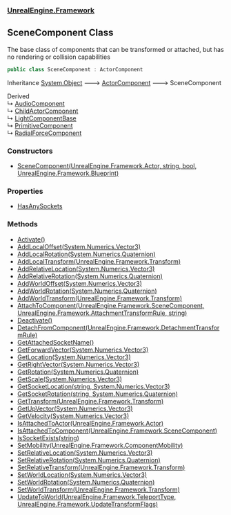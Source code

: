 ### [UnrealEngine.Framework](./UnrealEngine-Framework.md 'UnrealEngine.Framework')
## SceneComponent Class
The base class of components that can be transformed or attached, but has no rendering or collision capabilities  
```csharp
public class SceneComponent : ActorComponent
```
Inheritance [System.Object](https://docs.microsoft.com/en-us/dotnet/api/System.Object 'System.Object') &#129106; [ActorComponent](./UnrealEngine-Framework-ActorComponent.md 'UnrealEngine.Framework.ActorComponent') &#129106; SceneComponent  

Derived  
&#8627; [AudioComponent](./UnrealEngine-Framework-AudioComponent.md 'UnrealEngine.Framework.AudioComponent')  
&#8627; [ChildActorComponent](./UnrealEngine-Framework-ChildActorComponent.md 'UnrealEngine.Framework.ChildActorComponent')  
&#8627; [LightComponentBase](./UnrealEngine-Framework-LightComponentBase.md 'UnrealEngine.Framework.LightComponentBase')  
&#8627; [PrimitiveComponent](./UnrealEngine-Framework-PrimitiveComponent.md 'UnrealEngine.Framework.PrimitiveComponent')  
&#8627; [RadialForceComponent](./UnrealEngine-Framework-RadialForceComponent.md 'UnrealEngine.Framework.RadialForceComponent')  
### Constructors
- [SceneComponent(UnrealEngine.Framework.Actor, string, bool, UnrealEngine.Framework.Blueprint)](./UnrealEngine-Framework-SceneComponent-SceneComponent(UnrealEngine-Framework-Actor_string_bool_UnrealEngine-Framework-Blueprint).md 'UnrealEngine.Framework.SceneComponent.SceneComponent(UnrealEngine.Framework.Actor, string, bool, UnrealEngine.Framework.Blueprint)')
### Properties
- [HasAnySockets](./UnrealEngine-Framework-SceneComponent-HasAnySockets.md 'UnrealEngine.Framework.SceneComponent.HasAnySockets')
### Methods
- [Activate()](./UnrealEngine-Framework-SceneComponent-Activate().md 'UnrealEngine.Framework.SceneComponent.Activate()')
- [AddLocalOffset(System.Numerics.Vector3)](./UnrealEngine-Framework-SceneComponent-AddLocalOffset(System-Numerics-Vector3).md 'UnrealEngine.Framework.SceneComponent.AddLocalOffset(System.Numerics.Vector3)')
- [AddLocalRotation(System.Numerics.Quaternion)](./UnrealEngine-Framework-SceneComponent-AddLocalRotation(System-Numerics-Quaternion).md 'UnrealEngine.Framework.SceneComponent.AddLocalRotation(System.Numerics.Quaternion)')
- [AddLocalTransform(UnrealEngine.Framework.Transform)](./UnrealEngine-Framework-SceneComponent-AddLocalTransform(UnrealEngine-Framework-Transform).md 'UnrealEngine.Framework.SceneComponent.AddLocalTransform(UnrealEngine.Framework.Transform)')
- [AddRelativeLocation(System.Numerics.Vector3)](./UnrealEngine-Framework-SceneComponent-AddRelativeLocation(System-Numerics-Vector3).md 'UnrealEngine.Framework.SceneComponent.AddRelativeLocation(System.Numerics.Vector3)')
- [AddRelativeRotation(System.Numerics.Quaternion)](./UnrealEngine-Framework-SceneComponent-AddRelativeRotation(System-Numerics-Quaternion).md 'UnrealEngine.Framework.SceneComponent.AddRelativeRotation(System.Numerics.Quaternion)')
- [AddWorldOffset(System.Numerics.Vector3)](./UnrealEngine-Framework-SceneComponent-AddWorldOffset(System-Numerics-Vector3).md 'UnrealEngine.Framework.SceneComponent.AddWorldOffset(System.Numerics.Vector3)')
- [AddWorldRotation(System.Numerics.Quaternion)](./UnrealEngine-Framework-SceneComponent-AddWorldRotation(System-Numerics-Quaternion).md 'UnrealEngine.Framework.SceneComponent.AddWorldRotation(System.Numerics.Quaternion)')
- [AddWorldTransform(UnrealEngine.Framework.Transform)](./UnrealEngine-Framework-SceneComponent-AddWorldTransform(UnrealEngine-Framework-Transform).md 'UnrealEngine.Framework.SceneComponent.AddWorldTransform(UnrealEngine.Framework.Transform)')
- [AttachToComponent(UnrealEngine.Framework.SceneComponent, UnrealEngine.Framework.AttachmentTransformRule, string)](./UnrealEngine-Framework-SceneComponent-AttachToComponent(UnrealEngine-Framework-SceneComponent_UnrealEngine-Framework-AttachmentTransformRule_string).md 'UnrealEngine.Framework.SceneComponent.AttachToComponent(UnrealEngine.Framework.SceneComponent, UnrealEngine.Framework.AttachmentTransformRule, string)')
- [Deactivate()](./UnrealEngine-Framework-SceneComponent-Deactivate().md 'UnrealEngine.Framework.SceneComponent.Deactivate()')
- [DetachFromComponent(UnrealEngine.Framework.DetachmentTransformRule)](./UnrealEngine-Framework-SceneComponent-DetachFromComponent(UnrealEngine-Framework-DetachmentTransformRule).md 'UnrealEngine.Framework.SceneComponent.DetachFromComponent(UnrealEngine.Framework.DetachmentTransformRule)')
- [GetAttachedSocketName()](./UnrealEngine-Framework-SceneComponent-GetAttachedSocketName().md 'UnrealEngine.Framework.SceneComponent.GetAttachedSocketName()')
- [GetForwardVector(System.Numerics.Vector3)](./UnrealEngine-Framework-SceneComponent-GetForwardVector(System-Numerics-Vector3).md 'UnrealEngine.Framework.SceneComponent.GetForwardVector(System.Numerics.Vector3)')
- [GetLocation(System.Numerics.Vector3)](./UnrealEngine-Framework-SceneComponent-GetLocation(System-Numerics-Vector3).md 'UnrealEngine.Framework.SceneComponent.GetLocation(System.Numerics.Vector3)')
- [GetRightVector(System.Numerics.Vector3)](./UnrealEngine-Framework-SceneComponent-GetRightVector(System-Numerics-Vector3).md 'UnrealEngine.Framework.SceneComponent.GetRightVector(System.Numerics.Vector3)')
- [GetRotation(System.Numerics.Quaternion)](./UnrealEngine-Framework-SceneComponent-GetRotation(System-Numerics-Quaternion).md 'UnrealEngine.Framework.SceneComponent.GetRotation(System.Numerics.Quaternion)')
- [GetScale(System.Numerics.Vector3)](./UnrealEngine-Framework-SceneComponent-GetScale(System-Numerics-Vector3).md 'UnrealEngine.Framework.SceneComponent.GetScale(System.Numerics.Vector3)')
- [GetSocketLocation(string, System.Numerics.Vector3)](./UnrealEngine-Framework-SceneComponent-GetSocketLocation(string_System-Numerics-Vector3).md 'UnrealEngine.Framework.SceneComponent.GetSocketLocation(string, System.Numerics.Vector3)')
- [GetSocketRotation(string, System.Numerics.Quaternion)](./UnrealEngine-Framework-SceneComponent-GetSocketRotation(string_System-Numerics-Quaternion).md 'UnrealEngine.Framework.SceneComponent.GetSocketRotation(string, System.Numerics.Quaternion)')
- [GetTransform(UnrealEngine.Framework.Transform)](./UnrealEngine-Framework-SceneComponent-GetTransform(UnrealEngine-Framework-Transform).md 'UnrealEngine.Framework.SceneComponent.GetTransform(UnrealEngine.Framework.Transform)')
- [GetUpVector(System.Numerics.Vector3)](./UnrealEngine-Framework-SceneComponent-GetUpVector(System-Numerics-Vector3).md 'UnrealEngine.Framework.SceneComponent.GetUpVector(System.Numerics.Vector3)')
- [GetVelocity(System.Numerics.Vector3)](./UnrealEngine-Framework-SceneComponent-GetVelocity(System-Numerics-Vector3).md 'UnrealEngine.Framework.SceneComponent.GetVelocity(System.Numerics.Vector3)')
- [IsAttachedToActor(UnrealEngine.Framework.Actor)](./UnrealEngine-Framework-SceneComponent-IsAttachedToActor(UnrealEngine-Framework-Actor).md 'UnrealEngine.Framework.SceneComponent.IsAttachedToActor(UnrealEngine.Framework.Actor)')
- [IsAttachedToComponent(UnrealEngine.Framework.SceneComponent)](./UnrealEngine-Framework-SceneComponent-IsAttachedToComponent(UnrealEngine-Framework-SceneComponent).md 'UnrealEngine.Framework.SceneComponent.IsAttachedToComponent(UnrealEngine.Framework.SceneComponent)')
- [IsSocketExists(string)](./UnrealEngine-Framework-SceneComponent-IsSocketExists(string).md 'UnrealEngine.Framework.SceneComponent.IsSocketExists(string)')
- [SetMobility(UnrealEngine.Framework.ComponentMobility)](./UnrealEngine-Framework-SceneComponent-SetMobility(UnrealEngine-Framework-ComponentMobility).md 'UnrealEngine.Framework.SceneComponent.SetMobility(UnrealEngine.Framework.ComponentMobility)')
- [SetRelativeLocation(System.Numerics.Vector3)](./UnrealEngine-Framework-SceneComponent-SetRelativeLocation(System-Numerics-Vector3).md 'UnrealEngine.Framework.SceneComponent.SetRelativeLocation(System.Numerics.Vector3)')
- [SetRelativeRotation(System.Numerics.Quaternion)](./UnrealEngine-Framework-SceneComponent-SetRelativeRotation(System-Numerics-Quaternion).md 'UnrealEngine.Framework.SceneComponent.SetRelativeRotation(System.Numerics.Quaternion)')
- [SetRelativeTransform(UnrealEngine.Framework.Transform)](./UnrealEngine-Framework-SceneComponent-SetRelativeTransform(UnrealEngine-Framework-Transform).md 'UnrealEngine.Framework.SceneComponent.SetRelativeTransform(UnrealEngine.Framework.Transform)')
- [SetWorldLocation(System.Numerics.Vector3)](./UnrealEngine-Framework-SceneComponent-SetWorldLocation(System-Numerics-Vector3).md 'UnrealEngine.Framework.SceneComponent.SetWorldLocation(System.Numerics.Vector3)')
- [SetWorldRotation(System.Numerics.Quaternion)](./UnrealEngine-Framework-SceneComponent-SetWorldRotation(System-Numerics-Quaternion).md 'UnrealEngine.Framework.SceneComponent.SetWorldRotation(System.Numerics.Quaternion)')
- [SetWorldTransform(UnrealEngine.Framework.Transform)](./UnrealEngine-Framework-SceneComponent-SetWorldTransform(UnrealEngine-Framework-Transform).md 'UnrealEngine.Framework.SceneComponent.SetWorldTransform(UnrealEngine.Framework.Transform)')
- [UpdateToWorld(UnrealEngine.Framework.TeleportType, UnrealEngine.Framework.UpdateTransformFlags)](./UnrealEngine-Framework-SceneComponent-UpdateToWorld(UnrealEngine-Framework-TeleportType_UnrealEngine-Framework-UpdateTransformFlags).md 'UnrealEngine.Framework.SceneComponent.UpdateToWorld(UnrealEngine.Framework.TeleportType, UnrealEngine.Framework.UpdateTransformFlags)')
